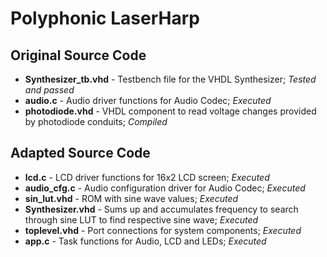 # Polyphonic LaserHarp

## Original Source Code
- **Synthesizer_tb.vhd** - Testbench file for the VHDL Synthesizer; *Tested and passed*
- **audio.c** - Audio driver functions for Audio Codec; *Executed*
- **photodiode.vhd** - VHDL component to read voltage changes provided by photodiode conduits; *Compiled*

## Adapted Source Code
- **lcd.c** - LCD driver functions for 16x2 LCD screen; *Executed*
- **audio_cfg.c** - Audio configuration driver for Audio Codec; *Executed*
- **sin_lut.vhd** - ROM with sine wave values; *Executed*
- **Synthesizer.vhd** - Sums up and accumulates frequency to search through sine LUT to find respective sine wave; *Executed*
- **toplevel.vhd** - Port connections for system components; *Executed*
- **app.c** - Task functions for Audio, LCD and LEDs; *Executed*

